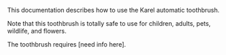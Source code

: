 This documentation describes how to use the Karel automatic toothbrush.

Note that this toothbrush is totally safe to use for children, adults, pets, wildlife, and flowers.

The toothbrush requires [need info here].